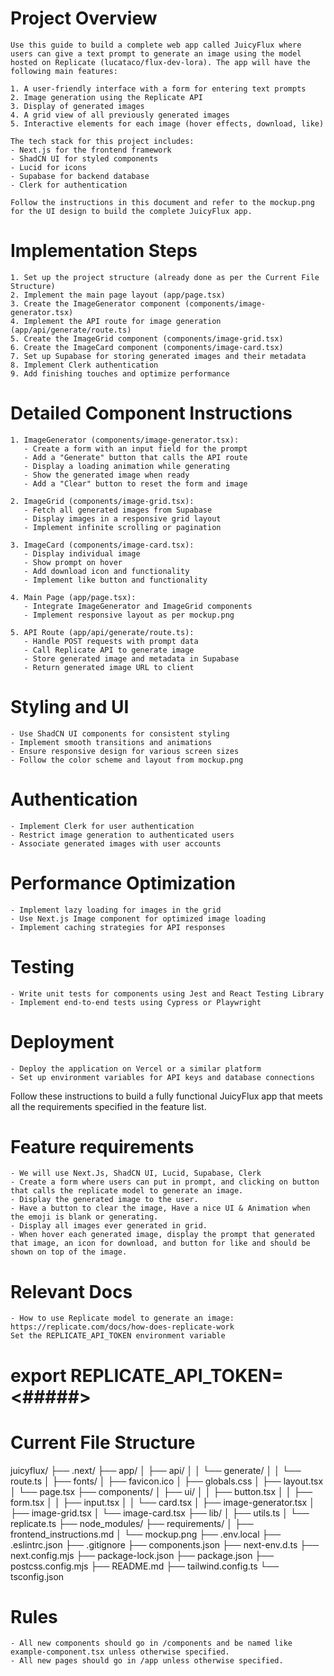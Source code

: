 # Project Overview
    Use this guide to build a complete web app called JuicyFlux where users can give a text prompt to generate an image using the model hosted on Replicate (lucataco/flux-dev-lora). The app will have the following main features:

    1. A user-friendly interface with a form for entering text prompts
    2. Image generation using the Replicate API
    3. Display of generated images
    4. A grid view of all previously generated images
    5. Interactive elements for each image (hover effects, download, like)

    The tech stack for this project includes:
    - Next.js for the frontend framework
    - ShadCN UI for styled components
    - Lucid for icons
    - Supabase for backend database
    - Clerk for authentication

    Follow the instructions in this document and refer to the mockup.png for the UI design to build the complete JuicyFlux app.

# Implementation Steps
    1. Set up the project structure (already done as per the Current File Structure)
    2. Implement the main page layout (app/page.tsx)
    3. Create the ImageGenerator component (components/image-generator.tsx)
    4. Implement the API route for image generation (app/api/generate/route.ts)
    5. Create the ImageGrid component (components/image-grid.tsx)
    6. Create the ImageCard component (components/image-card.tsx)
    7. Set up Supabase for storing generated images and their metadata
    8. Implement Clerk authentication
    9. Add finishing touches and optimize performance

# Detailed Component Instructions
    1. ImageGenerator (components/image-generator.tsx):
       - Create a form with an input field for the prompt
       - Add a "Generate" button that calls the API route
       - Display a loading animation while generating
       - Show the generated image when ready
       - Add a "Clear" button to reset the form and image

    2. ImageGrid (components/image-grid.tsx):
       - Fetch all generated images from Supabase
       - Display images in a responsive grid layout
       - Implement infinite scrolling or pagination

    3. ImageCard (components/image-card.tsx):
       - Display individual image
       - Show prompt on hover
       - Add download icon and functionality
       - Implement like button and functionality

    4. Main Page (app/page.tsx):
       - Integrate ImageGenerator and ImageGrid components
       - Implement responsive layout as per mockup.png

    5. API Route (app/api/generate/route.ts):
       - Handle POST requests with prompt data
       - Call Replicate API to generate image
       - Store generated image and metadata in Supabase
       - Return generated image URL to client

# Styling and UI
    - Use ShadCN UI components for consistent styling
    - Implement smooth transitions and animations
    - Ensure responsive design for various screen sizes
    - Follow the color scheme and layout from mockup.png

# Authentication
    - Implement Clerk for user authentication
    - Restrict image generation to authenticated users
    - Associate generated images with user accounts

# Performance Optimization
    - Implement lazy loading for images in the grid
    - Use Next.js Image component for optimized image loading
    - Implement caching strategies for API responses

# Testing
    - Write unit tests for components using Jest and React Testing Library
    - Implement end-to-end tests using Cypress or Playwright

# Deployment
    - Deploy the application on Vercel or a similar platform
    - Set up environment variables for API keys and database connections

Follow these instructions to build a fully functional JuicyFlux app that meets all the requirements specified in the feature list.
# Feature requirements
    - We will use Next.Js, ShadCN UI, Lucid, Supabase, Clerk
    - Create a form where users can put in prompt, and clicking on button that calls the replicate model to generate an image.
    - Display the generated image to the user.
    - Have a button to clear the image, Have a nice UI & Animation when the emoji is blank or generating. 
    - Display all images ever generated in grid.
    - When hover each generated image, display the prompt that generated that image, an icon for download, and button for like and should be shown on top of the image.

# Relevant Docs
    - How to use Replicate model to generate an image: https://replicate.com/docs/how-does-replicate-work
    Set the REPLICATE_API_TOKEN environment variable

# export REPLICATE_API_TOKEN=<#####>

# Current File Structure
   juicyflux/
├── .next/
├── app/
│   ├── api/
│   │   └── generate/
│   │       └── route.ts
│   ├── fonts/
│   ├── favicon.ico
│   ├── globals.css
│   ├── layout.tsx
│   └── page.tsx
├── components/
│   ├── ui/
│   │   ├── button.tsx
│   │   ├── form.tsx
│   │   ├── input.tsx
│   │   └── card.tsx
│   ├── image-generator.tsx
│   ├── image-grid.tsx
│   └── image-card.tsx
├── lib/
│   ├── utils.ts
│   └── replicate.ts
├── node_modules/
├── requirements/
│   ├── frontend_instructions.md
│   └── mockup.png
├── .env.local
├── .eslintrc.json
├── .gitignore
├── components.json
├── next-env.d.ts
├── next.config.mjs
├── package-lock.json
├── package.json
├── postcss.config.mjs
├── README.md
├── tailwind.config.ts
└── tsconfig.json 

# Rules
    - All new components should go in /components and be named like example-component.tsx unless otherwise specified.
    - All new pages should go in /app unless otherwise specified.